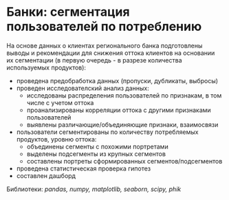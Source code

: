 # Банки: сегментация пользователей по потреблению

На основе данных о клиентах регионального банка подготовлены выводы и рекомендации для снижения оттока клиентов на основании их сегментации (в первую очередь - в разрезе количества используемых продуктов):
- проведена предобработка данных (пропуски, дубликаты, выбросы)
- проведен исследователский анализ данных:
  - исследованы распределения пользователей по признакам, в том числе с учетом оттока
  - проанализированы корреляции оттока с другими признаками пользователей
  - выявлены различающие/объединяющие признаки, взаимосвязи
- пользователи сегментированы по количеству потребляемых продуктов, уровню оттока:
  - объединены сегменты с похожими портретами
  - выделены подсегменты из крупных сегментов
  - составлены портреты сформированных сегментов/подсегментов
- проведена статистическая проверка гипотез
- составлен дашборд

Библиотеки: *pandas, numpy, matplotlib, seaborn, scipy, phik*
